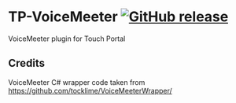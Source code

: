 # TP-VoiceMeeter [![GitHub release](https://img.shields.io/github/release/jaybz/TP-VoiceMeeter.svg)](https://GitHub.com/jaybz/TP-VoiceMeeter/releases/)
VoiceMeeter plugin for Touch Portal

## Credits
VoiceMeeter C# wrapper code taken from https://github.com/tocklime/VoiceMeeterWrapper/
